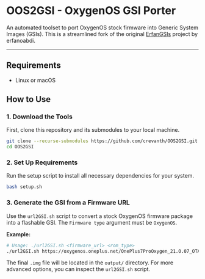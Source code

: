 # OOS2GSI - OxygenOS GSI Porter

An automated toolset to port OxygenOS stock firmware into Generic System Images (GSIs). This is a streamlined fork of the original [ErfanGSIs](https://github.com/erfanoabdi/ErfanGSIs) project by erfanoabdi.

---

## Requirements
- Linux or macOS

## How to Use

### 1. Download the Tools
First, clone this repository and its submodules to your local machine.

```bash
git clone --recurse-submodules https://github.com/crevanth/OOS2GSI.git
cd OOS2GSI
```

### 2. Set Up Requirements
Run the setup script to install all necessary dependencies for your system.

```bash
bash setup.sh
```

### 3. Generate the GSI from a Firmware URL
Use the `url2GSI.sh` script to convert a stock OxygenOS firmware package into a flashable GSI. The `Firmware type` argument must be `OxygenOS`.

**Example:**
```bash
# Usage: ./url2GSI.sh <firmware_url> <rom_type>
./url2GSI.sh https://oxygenos.oneplus.net/OnePlus7ProOxygen_21.O.07_OTA_007_all_1905120542_fc480574576b4843.zip OxygenOS
```

The final `.img` file will be located in the `output/` directory. For more advanced options, you can inspect the `url2GSI.sh` script.

